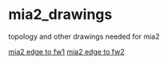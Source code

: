 # mia2_drawings
topology and other drawings needed for mia2

[mia2 edge to fw1](mia2-edge-fw-spines-topology.pdf)
[mia2 edge to fw2](mia2-edge-fw-spines-topology.pdf)
